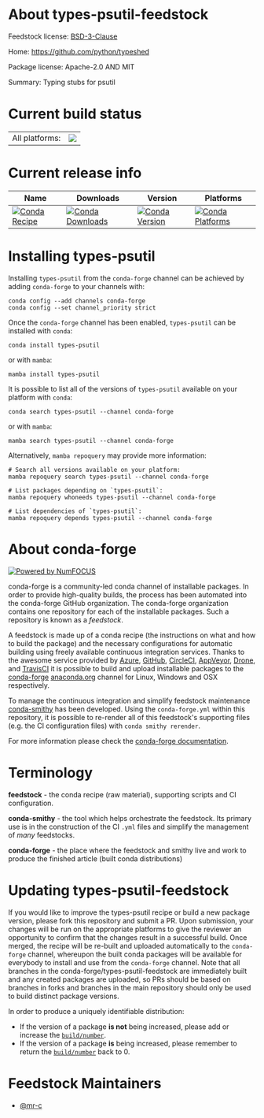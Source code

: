 About types-psutil-feedstock
============================

Feedstock license: [BSD-3-Clause](https://github.com/conda-forge/types-psutil-feedstock/blob/main/LICENSE.txt)

Home: https://github.com/python/typeshed

Package license: Apache-2.0 AND MIT

Summary: Typing stubs for psutil

Current build status
====================


<table><tr><td>All platforms:</td>
    <td>
      <a href="https://dev.azure.com/conda-forge/feedstock-builds/_build/latest?definitionId=17189&branchName=main">
        <img src="https://dev.azure.com/conda-forge/feedstock-builds/_apis/build/status/types-psutil-feedstock?branchName=main">
      </a>
    </td>
  </tr>
</table>

Current release info
====================

| Name | Downloads | Version | Platforms |
| --- | --- | --- | --- |
| [![Conda Recipe](https://img.shields.io/badge/recipe-types--psutil-green.svg)](https://anaconda.org/conda-forge/types-psutil) | [![Conda Downloads](https://img.shields.io/conda/dn/conda-forge/types-psutil.svg)](https://anaconda.org/conda-forge/types-psutil) | [![Conda Version](https://img.shields.io/conda/vn/conda-forge/types-psutil.svg)](https://anaconda.org/conda-forge/types-psutil) | [![Conda Platforms](https://img.shields.io/conda/pn/conda-forge/types-psutil.svg)](https://anaconda.org/conda-forge/types-psutil) |

Installing types-psutil
=======================

Installing `types-psutil` from the `conda-forge` channel can be achieved by adding `conda-forge` to your channels with:

```
conda config --add channels conda-forge
conda config --set channel_priority strict
```

Once the `conda-forge` channel has been enabled, `types-psutil` can be installed with `conda`:

```
conda install types-psutil
```

or with `mamba`:

```
mamba install types-psutil
```

It is possible to list all of the versions of `types-psutil` available on your platform with `conda`:

```
conda search types-psutil --channel conda-forge
```

or with `mamba`:

```
mamba search types-psutil --channel conda-forge
```

Alternatively, `mamba repoquery` may provide more information:

```
# Search all versions available on your platform:
mamba repoquery search types-psutil --channel conda-forge

# List packages depending on `types-psutil`:
mamba repoquery whoneeds types-psutil --channel conda-forge

# List dependencies of `types-psutil`:
mamba repoquery depends types-psutil --channel conda-forge
```


About conda-forge
=================

[![Powered by
NumFOCUS](https://img.shields.io/badge/powered%20by-NumFOCUS-orange.svg?style=flat&colorA=E1523D&colorB=007D8A)](https://numfocus.org)

conda-forge is a community-led conda channel of installable packages.
In order to provide high-quality builds, the process has been automated into the
conda-forge GitHub organization. The conda-forge organization contains one repository
for each of the installable packages. Such a repository is known as a *feedstock*.

A feedstock is made up of a conda recipe (the instructions on what and how to build
the package) and the necessary configurations for automatic building using freely
available continuous integration services. Thanks to the awesome service provided by
[Azure](https://azure.microsoft.com/en-us/services/devops/), [GitHub](https://github.com/),
[CircleCI](https://circleci.com/), [AppVeyor](https://www.appveyor.com/),
[Drone](https://cloud.drone.io/welcome), and [TravisCI](https://travis-ci.com/)
it is possible to build and upload installable packages to the
[conda-forge](https://anaconda.org/conda-forge) [anaconda.org](https://anaconda.org/)
channel for Linux, Windows and OSX respectively.

To manage the continuous integration and simplify feedstock maintenance
[conda-smithy](https://github.com/conda-forge/conda-smithy) has been developed.
Using the ``conda-forge.yml`` within this repository, it is possible to re-render all of
this feedstock's supporting files (e.g. the CI configuration files) with ``conda smithy rerender``.

For more information please check the [conda-forge documentation](https://conda-forge.org/docs/).

Terminology
===========

**feedstock** - the conda recipe (raw material), supporting scripts and CI configuration.

**conda-smithy** - the tool which helps orchestrate the feedstock.
                   Its primary use is in the construction of the CI ``.yml`` files
                   and simplify the management of *many* feedstocks.

**conda-forge** - the place where the feedstock and smithy live and work to
                  produce the finished article (built conda distributions)


Updating types-psutil-feedstock
===============================

If you would like to improve the types-psutil recipe or build a new
package version, please fork this repository and submit a PR. Upon submission,
your changes will be run on the appropriate platforms to give the reviewer an
opportunity to confirm that the changes result in a successful build. Once
merged, the recipe will be re-built and uploaded automatically to the
`conda-forge` channel, whereupon the built conda packages will be available for
everybody to install and use from the `conda-forge` channel.
Note that all branches in the conda-forge/types-psutil-feedstock are
immediately built and any created packages are uploaded, so PRs should be based
on branches in forks and branches in the main repository should only be used to
build distinct package versions.

In order to produce a uniquely identifiable distribution:
 * If the version of a package **is not** being increased, please add or increase
   the [``build/number``](https://docs.conda.io/projects/conda-build/en/latest/resources/define-metadata.html#build-number-and-string).
 * If the version of a package **is** being increased, please remember to return
   the [``build/number``](https://docs.conda.io/projects/conda-build/en/latest/resources/define-metadata.html#build-number-and-string)
   back to 0.

Feedstock Maintainers
=====================

* [@mr-c](https://github.com/mr-c/)

